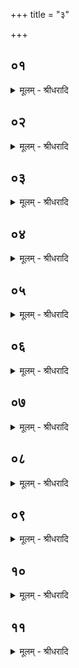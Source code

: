 +++
title = "३"

+++


## ०१
<details><summary>मूलम् - श्रीधरादि</summary>

द्वे वाव ब्ब्र᳘ह्मणो रूपे᳘॥  
मूर्त्त᳘ञ्चैवा᳘मूर्तञ्च म᳘र्त्त्यञ्चामृ᳘तञ्च स्थित᳘ञ्च य᳘च्च स᳘च्च त्य᳘च्च॥
</details>

## ०२
<details><summary>मूलम् - श्रीधरादि</summary>

त᳘देत᳘न्मूर्त्तम्[[!!]]॥  
(र्त्तंय᳘) य᳘दन्य᳘द्वायो᳘श्चान्त᳘रिक्षाच्चैतन्म᳘र्त्त्यमेत᳘त्स्थित᳘मेतत्सत्[[!!]]॥
</details>

## ०३
<details><summary>मूलम् - श्रीधरादि</summary>

(त्त᳘) त᳘स्यैत᳘स्य मूर्त्त᳘स्य॥  
(स्यै) एत᳘स्य म᳘र्त्त्यस्यैत᳘स्य स्थित᳘स्यैत᳘स्य सत᳘ ऽएष र᳘सो य ऽएष[[!!]] त᳘पति स᳘तो᳘ ह्येष रसः[[!!]]॥
</details>

## ०४
<details><summary>मूलम् - श्रीधरादि</summary>

(सो ऽथा᳘) अथा᳘मूर्त्तम्॥  
(म्वा) व्वायु᳘श्चान्त᳘रिक्षञ्चैत᳘दमृ᳘तमेतद्य᳘देतत्त्यम्[[!!]]॥
</details>

## ०५
<details><summary>मूलम् - श्रीधरादि</summary>

(त्यन्त᳘) त᳘स्यैतस्या᳘मूर्त्तस्य॥  
(स्यै) एत᳘स्यामृ᳘तस्यैत᳘स्य[[!!]] यत᳘ ऽएत᳘स्य त्य᳘स्यैष र᳘सो य᳘ ऽएष᳘ ऽएत᳘स्मिन्म᳘ण्डले पु᳘रुषस्त्य᳘स्य᳘ ह्येष र᳘स ऽइ᳘त्यधिदेवतम्॥
</details>

## ०६
<details><summary>मूलम् - श्रीधरादि</summary>

(म᳘) अ᳘थाध्यात्म᳘म्॥  
(मि) इद᳘मेव᳘ मूर्त्तं य᳘दन्य᳘त्प्राणा᳘च्च य᳘श्चाय᳘मन्त᳘रात्मन्नाकाश᳘ ऽएतन्म᳘र्त्त्यमेत᳘त्स्थित᳘मेतत्सत्[[!!]]॥
</details>

## ०७
<details><summary>मूलम् - श्रीधरादि</summary>

(त्त᳘) त᳘स्यैत᳘स्य मूर्त्त᳘स्य॥  
(स्यै) एत᳘स्य म᳘र्त्त्यस्यैत᳘स्य स्थित᳘स्यैत᳘स्य सत᳘ ऽएष र᳘सो यच्च᳘क्षुः सतो᳘ ह्येष रसः[[!!]]॥
</details>

## ०८
<details><summary>मूलम् - श्रीधरादि</summary>

(सो ऽथा᳘) अथा᳘मूर्त्तम्॥  
(म्प्रा) प्प्राण᳘श्च य᳘श्चाय᳘मन्त᳘रा ऽऽत्म᳘न्नाकाश᳘ ऽएत᳘दमृ᳘तमेतद्य᳘देतत्त्यम्[[!!]]॥
</details>

## ०९
<details><summary>मूलम् - श्रीधरादि</summary>

(त्यन्त᳘) त᳘स्यैतस्या᳘मूर्त्तस्य॥  
(स्यै) एत᳘स्यामृ᳘तस्यैत᳘स्य यत᳘ ऽएत᳘स्य त्य᳘स्यैष र᳘सो᳘ यो ऽय᳘न्दक्षि᳘णे ऽक्षन्पु᳘रुषस्त्य᳘स्य᳘ ह्येष र᳘सः॥
</details>

## १०
<details><summary>मूलम् - श्रीधरादि</summary>

(स्त᳘) त᳘स्य हैत᳘स्य पु᳘रुषस्य रूपम्[[!!]]॥  
(पँय᳘) य᳘था माहारजनम्वा᳘सो य᳘था ऽऽपाण्ड्वा᳘विकं य᳘थेन्द्रगोपो य᳘था ऽग्न्यर्च्चिर्य्य᳘था पुण्ड᳘रीकं य᳘था सकृद्विद्युत्त᳘ᳫँ᳘ सकृद्विद्यु᳘त्तेव ह वा᳘ ऽअस्य श्री᳘र्भ्भवति य᳘ ऽएवम्वे᳘द॥
</details>

## ११
<details><summary>मूलम् - श्रीधरादि</summary>

(दा) अथा᳘त ऽआदेशः॥  
(शो) ने᳘ति ने᳘ति न᳘ ह्येत᳘स्मादि᳘ति ने᳘त्यन्यत्प᳘रमस्त्य᳘थ नामधे᳘यᳫँ᳭ सत्त्य᳘स्य सत्त्यमि᳘ति प्प्राणा वै᳘ सत्त्यन्ते᳘षामेष᳘ सत्त्यम्[[!!]]॥
</details>